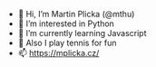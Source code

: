 - 👋 Hi, I’m Martin Plicka (@mthu)
- 👀 I’m interested in Python
- 🌱 I’m currently learning Javascript
- 🎾 Also I play tennis for fun
- 📫 https://mplicka.cz/
